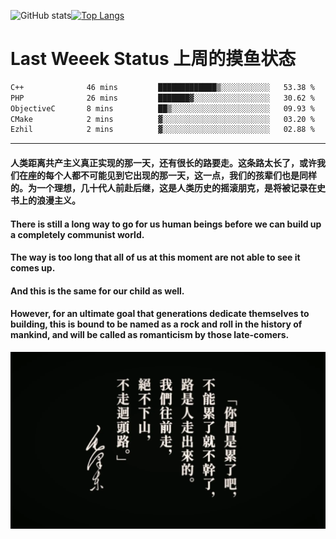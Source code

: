 ![GitHub stats](https://github-readme-stats.vercel.app/api?username=Mundanity-fc&hide=stars&count_private=true&show_icons=true&theme=prussian)[![Top Langs](https://github-readme-stats.vercel.app/api/top-langs/?username=Mundanity-fc&hide=javascript,html,css,blade&layout=compact&theme=prussian)](https://github.com/anuraghazra/github-readme-stats)

# Last Weeek Status 上周的摸鱼状态
<!--START_SECTION:waka-->

```txt
C++              46 mins         █████████████▒░░░░░░░░░░░   53.38 %
PHP              26 mins         ███████▓░░░░░░░░░░░░░░░░░   30.62 %
ObjectiveC       8 mins          ██▒░░░░░░░░░░░░░░░░░░░░░░   09.93 %
CMake            2 mins          ▓░░░░░░░░░░░░░░░░░░░░░░░░   03.20 %
Ezhil            2 mins          ▓░░░░░░░░░░░░░░░░░░░░░░░░   02.88 %
```

<!--END_SECTION:waka-->

---

#### 人类距离共产主义真正实现的那一天，还有很长的路要走。这条路太长了，或许我们在座的每个人都不可能见到它出现的那一天，这一点，我们的孩辈们也是同样的。为一个理想，几十代人前赴后继，这是人类历史的摇滚朋克，是将被记录在史书上的浪漫主义。

#### There is still a long way to go for us human beings before we can build up a completely communist world.
#### The way is too long that all of us at this moment are not able to see it comes up.
#### And this is the same for our child as well.
#### However, for an ultimate goal that generations dedicate themselves to building, this is bound to be named as a rock and roll in the history of mankind, and will be called as romanticism by those late-comers.

![HeSays](./HeSays.webp)
